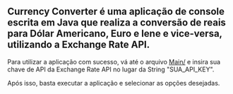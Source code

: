 ## Currency Converter é uma aplicação de console escrita em Java que realiza a conversão de reais para Dólar Americano, Euro e Iene e vice-versa, utilizando a Exchange Rate API.

Para utilizar a aplicação com sucesso, vá até o arquivo [Main/](/src/Main.java) e insira sua chave de API da Exchange Rate API no lugar da String "SUA_API_KEY".

Após isso, basta executar a aplicação e selecionar as opções desejadas.
